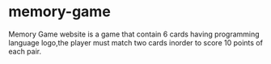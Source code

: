 # memory-game
Memory Game website is a game that contain 6 cards having programming language logo,the player must match two cards inorder to score 10 points of each pair.
